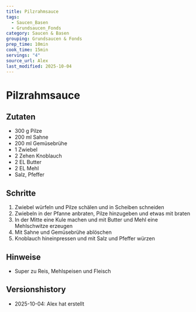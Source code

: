 ```yaml
---
title: Pilzrahmsauce
tags:
  - Saucen_Basen
  - Grundsaucen_Fonds
category: Saucen & Basen
grouping: Grundsaucen & Fonds
prep_time: 10min
cook_time: 15min
servings: "4"
source_url: Alex
last_modified: 2025-10-04
---
```

# Pilzrahmsauce

## Zutaten
- 300 g Pilze
- 200 ml Sahne
- 200 ml Gemüsebrühe
- 1 Zwiebel
- 2 Zehen Knoblauch
- 2 EL Butter
- 2 EL Mehl
- Salz, Pfeffer

## Schritte
1. Zwiebel würfeln und Pilze schälen und in Scheiben schneiden
2. Zwiebeln in der Pfanne anbraten, Pilze hinzugeben und etwas mit braten
3. In der Mitte eine Kule machen und mit Butter und Mehl eine Mehlschwitze erzeugen
4. Mit Sahne und Gemüsebrühe ablöschen
5. Knoblauch hineinpressen und mit Salz und Pfeffer würzen

## Hinweise
 - Super zu Reis, Mehlspeisen und Fleisch

## Versionshistory
- 2025-10-04: Alex hat erstellt

  

<!-- Ende der Vorlage -->
<!-- MARKER FOR MAPPER SCRIPT -->